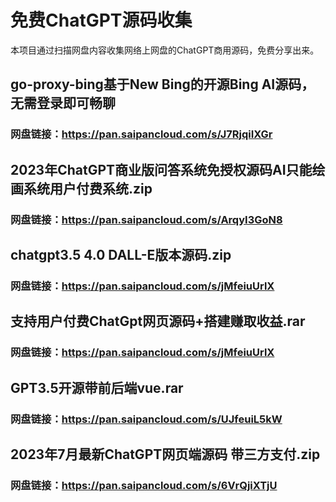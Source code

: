 # 免费ChatGPT源码收集

本项目通过扫描网盘内容收集网络上网盘的ChatGPT商用源码，免费分享出来。

## go-proxy-bing基于New Bing的开源Bing AI源码，无需登录即可畅聊
### 网盘链接：https://pan.saipancloud.com/s/J7RjqiIXGr

## 2023年ChatGPT商业版问答系统免授权源码AI只能绘画系统用户付费系统.zip
### 网盘链接：https://pan.saipancloud.com/s/ArqyI3GoN8

## chatgpt3.5 4.0 DALL-E版本源码.zip
### 网盘链接：https://pan.saipancloud.com/s/jMfeiuUrlX

## 支持用户付费ChatGpt网页源码+搭建赚取收益.rar
### 网盘链接：https://pan.saipancloud.com/s/jMfeiuUrlX

## GPT3.5开源带前后端vue.rar
### 网盘链接：https://pan.saipancloud.com/s/UJfeuiL5kW

## 2023年7月最新ChatGPT网页端源码 带三方支付.zip
### 网盘链接：https://pan.saipancloud.com/s/6VrQjiXTjU
